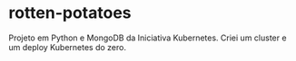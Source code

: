# rotten-potatoes
Projeto em Python e MongoDB da Iniciativa Kubernetes.
Criei um cluster e um deploy Kubernetes do zero.
